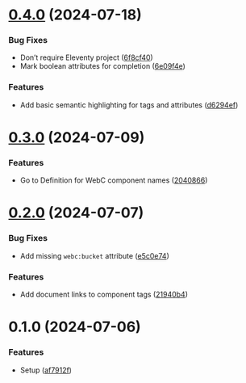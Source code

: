 # [0.4.0](https://github.com/mvsde/vscode-webc/compare/v0.3.0...v0.4.0) (2024-07-18)


### Bug Fixes

* Don’t require Eleventy project ([6f8cf40](https://github.com/mvsde/vscode-webc/commit/6f8cf409cb900967948e743ca3b61df8c6e80c1a))
* Mark boolean attributes for completion ([6e09f4e](https://github.com/mvsde/vscode-webc/commit/6e09f4e62519ad270f3c6d8602c0101e4bb7bb3d))


### Features

* Add basic semantic highlighting for tags and attributes ([d6294ef](https://github.com/mvsde/vscode-webc/commit/d6294ef7db9aaecff921a24b7f6134ab0e4e58e1))



# [0.3.0](https://github.com/mvsde/vscode-webc/compare/v0.2.0...v0.3.0) (2024-07-09)


### Features

* Go to Definition for WebC component names ([2040866](https://github.com/mvsde/vscode-webc/commit/204086693c7de91c9d87da7d57a49523d50edfb4))



# [0.2.0](https://github.com/mvsde/vscode-webc/compare/v0.1.0...v0.2.0) (2024-07-07)


### Bug Fixes

* Add missing `webc:bucket` attribute ([e5c0e74](https://github.com/mvsde/vscode-webc/commit/e5c0e74004a95add09f8911c98ebf36a52e62a31))


### Features

* Add document links to component tags ([21940b4](https://github.com/mvsde/vscode-webc/commit/21940b47b85b37078df8cd59c245b1a421ef3c66))



# 0.1.0 (2024-07-06)


### Features

* Setup ([af7912f](https://github.com/mvsde/vscode-webc/commit/af7912f626a5788ce5c875f7bb20a37f7d48dcf1))



